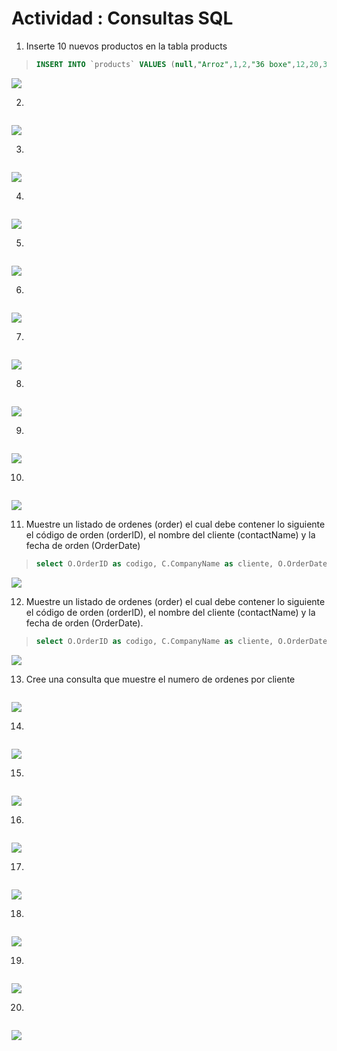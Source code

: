 # Actividad : Consultas SQL

1. Inserte 10 nuevos productos en la tabla products
> ```sql
>INSERT INTO `products` VALUES (null,"Arroz",1,2,"36 boxe",12,20,3,0,0),(null,"Frijoles",2,2,"26 oz",12,20,3,0,0),(null,"Azucar",3,2,"10 lb",12,20,3,0,0),(null,"Pan",4,2,"10 box",12,20,3,0,0),(null,"Sal",5,2,"10 lb",12,20,3,0,0), (null,"Consome",6,2,"20 oz",12,20,3,0,0), (null,"Leche",7,2,"6 bo",12,20,3,0,0), (null,"Salsa",8,2,"13 box",12,20,3,0,0),(null,"Spagety",9,2,"6 box",12,20,3,0,0),(null,"Maizena",10,2,"10 lb",12,20,3,0,0)
>```
![](images/query_01.png)

2. 
> ```sql
>
> ```
![](images/query_11.png)

3. 
> ```sql
>
> ```
![](images/query_11.png)

4. 
> ```sql
>
> ```
![](images/query_11.png)

5. 
> ```sql
>
> ```
![](images/query_11.png)

6. 
> ```sql
>
> ```
![](images/query_11.png)

7. 
> ```sql
>
> ```
![](images/query_11.png)

8. 
> ```sql
>
> ```
![](images/query_11.png)

9. 
> ```sql
>
> ```
![](images/query_11.png)

10. 
> ```sql
>
> ```
![](images/query_11.png)

11. Muestre un listado de ordenes (order) el cual debe contener lo siguiente el código
de orden (orderID), el nombre del cliente (contactName) y la fecha de orden
(OrderDate)

> ```sql
>select O.OrderID as codigo, C.CompanyName as cliente, O.OrderDate as fechaCompra from Orders as O inner join Customers C on O.CustomerID = C.CustomerID;
> ```

![](images/query_11.png)

12. Muestre un listado de ordenes (order) el cual debe contener lo siguiente el código
de orden (orderID), el nombre del cliente (contactName) y la fecha de orden
(OrderDate).

> ```sql
>select O.OrderID as codigo, C.CompanyName as cliente, O.OrderDate as fechaCompra from Orders as O inner join Customers C on O.CustomerID = C.CustomerID;
> ```

![](images/query_11.png)

13. Cree una consulta que muestre el numero de ordenes por cliente

> ```sql
>
> ```

![](images/query_11.png)

14.  

> ```sql
>
> ```

![](images/query_11.png)

15. 

> ```sql
>
> ```

![](images/query_11.png)

16. 

> ```sql
>
> ```

![](images/query_11.png)

17. 

> ```sql
>
> ```

![](images/query_11.png)

18. 

> ```sql
>
> ```

![](images/query_11.png)

19. 

> ```sql
>
> ```

![](images/query_11.png)

20. 

> ```sql
>
> ```

![](images/query_11.png)